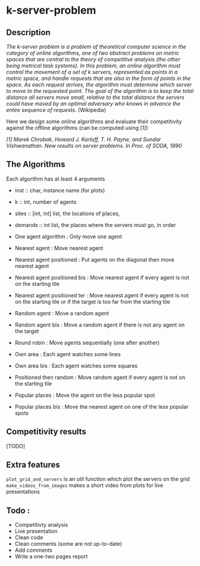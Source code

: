 # k-server-problem

## Description

*The k-server problem is a problem of theoretical computer science in the category of online algorithms, one of two abstract problems on metric spaces that are central to the theory of competitive analysis (the other being metrical task systems). In this problem, an online algorithm must control the movement of a set of k servers, represented as points in a metric space, and handle requests that are also in the form of points in the space. As each request arrives, the algorithm must determine which server to move to the requested point. The goal of the algorithm is to keep the total distance all servers move small, relative to the total distance the servers could have moved by an optimal adversary who knows in advance the entire sequence of requests.*
(Wikipedia)

Here we design some online algorithms and evaluate their competitivity against the offline algorithms (can be computed using [1])

*[1] Marek Chrobak, Howard J. Karloff, T. H. Payne, and Sundar Vishwanathan. New results on server problems. In Proc. of SODA, 1990*

## The Algorithms

Each algorithm has at least 4 arguments
- inst :: char, instance name (for plots)
- k :: int, number of agents
- sites :: [int, int] list, the locations of places,
- demands :: int list, the places where the servers must go, in order 

- One agent algorithm : Only move one agent
- Nearest agent :  Move nearest agent
- Nearest agent positioned :  Put agents on the diagonal then move nearest agent
- Nearest agent positioned bis : Move nearest agent if every agent is not on the starting tile   
- Nearest agent positioned ter : Move nearest agent if every agent is not on the starting tile or if the target is too far from the starting tile
- Random agent :  Move a random agent
- Random agent bis :  Move a random agent if there is not any agent on the target
- Round robin :  Move agents sequentially (one after another)
- Own area :  Each agent watches some lines
- Own area bis :  Each agent watches some squares
- Positioned then random : Move random agent if every agent is not on the starting tile
- Popular places : Move the agent on the less popular spot
- Popular places bis : Move the nearest agent on one of the less popular spots

## Competitivity results

[TODO]

## Extra features

`plot_grid_and_servers` is an util function which plot the servers on the grid
`make_videos_from_images` makes a short video from plots for live presentations

## Todo :

- Competitivty analysis
- Live presentation
- Clean code
- Clean comments (some are not up-to-date)
- Add comments
- Write a one-two pages report

